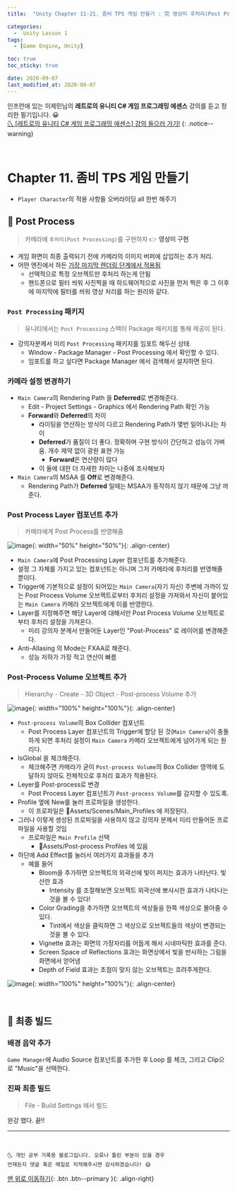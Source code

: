```yaml
---
title:  "Unity Chapter 11-21. 좀비 TPS 게임 만들기 : 完 영상미 후처리(Post Process), 최종 빌드" 

categories:
  -  Unity Lesson 1 
tags:
  - [Game Engine, Unity]

toc: true
toc_sticky: true

date: 2020-09-07
last_modified_at: 2020-09-07
---
```


인프런에 있는 이제민님의 **레트로의 유니티 C# 게임 프로그래밍 에센스** 강의를 듣고 정리한 필기입니다. 😀  
[🌜 [레트로의 유니티 C# 게임 프로그래밍 에센스] 강의 들으러 가기!](https://www.inflearn.com/course/%EC%9C%A0%EB%8B%88%ED%8B%B0-%EA%B2%8C%EC%9E%84-%ED%94%84%EB%A1%9C%EA%B7%B8%EB%9E%98%EB%B0%8D-%EC%97%90%EC%84%BC%EC%8A%A4)
{: .notice--warning}

<br>

# Chapter 11. 좀비 TPS 게임 만들기 

- `Player Character`의 적용 사항들 오버라이딩 all 한번 해주기

## 🔔 Post Process

> 카메라에 `후처리(Post Processing)`를 구현하자 👉 **영상미 구현**

- 게임 화면이 최종 출력되기 전에 카메라의 이미지 버퍼에 삽입하는 추가 처리.
- 어떤 엔진에서 하든 <u>가장 마지막 렌더링 단계에서 적용됨</u>
  - 선택적으로 특정 오브젝트만 후처리 하는게 안됨
  - 핸드폰으로 필터 씌워 사진찍을 때 하드웨어적으로 사진을 먼저 찍은 후 그 이후에 마지막에 필터를 씌워 영상 처리를 하는 원리와 같다.

### `Post Processing` 패키지

> 유니티에서는 `Post Processing` 스택이 Package 패키지를 통해 제공이 된다.

- 강의자분께서 미리 `Post Processing` 패키지를 임포트 해두신 상태.
  - Window - Package Manager - Post Processing 에서 확인할 수 있다. 
  - 임포트를 하고 싶다면 Package Manager 에서 검색해서 설치하면 된다.

### 카메라 설정 변경하기

- `Main Camera`의 Rendering Path 을 **Deferred**로 변경해준다.
  - Edit - Project Settings - Graphics 에서 Rendering Path 확인 가능
  - **Forward**와 **Deferred**의 차이
    - 라이팅을 연산하는 방식이 다르고 Rendering Path가 몇번 일어나냐는 차이
    - **Deferred**가 품질이 더 좋다. 정확하며 구현 방식이 간단하고 성능이 가벼움. 개수 제약 없이 광원 표현 가능 
      - **Forward**은 연산량이 많다 
    - 이 둘에 대한 더 자세한 차이는 나중에 조사해보자
- `Main Camera`의 MSAA 를 **Off**로 변경해준다.
  - Rendering Path가 **Deferred** 일때는 MSAA가 동작하지 않기 때문에 그냥 꺼준다.

### Post Process Layer 컴포넌트 추가 

> 카메라에게 Post Process를 반영해줌 

![image](https://user-images.githubusercontent.com/42318591/92372932-99432b00-f138-11ea-91e9-25bffc9b7ecb.png){: width="50%" height="50%"}{: .align-center}

- `Main Camera`에 Post Processing Layer 컴포넌트를 추가해준다.
- 설정 그 자체를 가지고 있는 컴포넌트는 아니며 그저 카메라에 후처리를 반영해줄 뿐이다.
- Trigger에 기본적으로 설정이 되어있는 `Main Camera`(자기 자신) 주변에 가까이 있는 Post Process Volume 오브젝트로부터 후처리 설정을 가져와서 자신이 붙어있는 `Main Camera` 카메라 오브젝트에게 이를 반영한다.
- Layer를 지정해주면 해당 Layer에 대해서만 Post Process Volume 오브젝트로부터 후처리 설정을 가져온다.
  - 미리 강의자 분께서 만들어둔 Layer인 "Post-Process" 로 레이어를 변경해준다.
- Anti-Allasing 의 Mode는 FXAA로 해준다.
  - 성능 저하가 가장 적고 연산이 빠름

### Post-Process Volume 오브젝트 추가

> Hierarchy - Create - 3D Object - Post-process Volume 추가

![image](https://user-images.githubusercontent.com/42318591/92373231-f9d26800-f138-11ea-9854-c7a13111a9ef.png){: width="100%" height="100%"}{: .align-center}

- `Post-process Volume`의 Box Collider 컴포넌트
  -  Post Process Layer 컴포넌트의 Trigger에 할당 된 것(`Main Camera`)이 충돌하게 되면 후처리 설정이 `Main Camera` 카메라 오브젝트에게 넘어가게 되는 원리다.
- IsGlobal 을 체크해준다.
  - 체크해주면 카메라가 굳이 `Post-process Volume`의 Box Collider 영역에 도달하지 않아도 전체적으로 후처리 효과가 적용된다.
- Leyer를 Post-process로 변경
  - Post Process Layer 컴포넌트가 `Post-process Volume`를 감지할 수 있도록.
- Profile 옆에 New를 눌러 프로파일을 생성한다.
  - 이 프로파일은 📂Assets/Scenes/Main_Profiles 에 저장된다.
- 그러나 이렇게 생성된 프로파일을 사용하지 않고 강의자 분께서 미리 만들어둔 프로파일을 사용할 것임
  - 프로파일은 `Main Profile` 선택
    - 📂Assets/Post-process Profiles 에 있음
- 하단에 Add Effect를 눌러서 여러가지 효과들을 추가 
  - 예를 들어 
    - Bloom을 추가하면 오브젝트의 외곽선에 빛이 퍼지는 효과가 나타난다. 빛 산란 효과
      - Intensity 를 조절해보면 오브젝트 외곽선에 뽀샤시한 효과가 나타나는 것을 볼 수 있다!
    - Color Grading을 추가하면 오브젝트의 색상들을 한쪽 색상으로 몰아줄 수 있다.
      - Tint에서 색상을 클릭하면 그 색상으로 오브젝트들의 색상이 변경되는 것을 볼 수 있다.
    - Vignette 효과는 화면의 가장자리를 어둡게 해서 시네마틱한 효과를 준다.
    - Screen Space of Reflections 효과는 화면상에서 빛을 반사하는 그림을 화면에서 얻어냄 
    - Depth of Field 효과는 초점이 맞지 않는 오브젝트는 흐려주게한다.

![image](https://user-images.githubusercontent.com/42318591/92375468-1a4ff180-f13c-11ea-9f20-a083a39287ea.png){: width="100%" height="100%"}{: .align-center}


<br>

## 🔔 최종 빌드

### 배경 음악 추가

`Game Manager`에 Audio Source 컴포넌트를 추가한 후 Loop 를 체크, 그리고 Clip으로 "Music"을 선택한다.

### 진짜 최종 빌드

> File - Build Settings 에서 빌드

완강 했다. 끝!!

***
<br>

    🌜 개인 공부 기록용 블로그입니다. 오류나 틀린 부분이 있을 경우 
    언제든지 댓글 혹은 메일로 지적해주시면 감사하겠습니다! 😄

[맨 위로 이동하기](#){: .btn .btn--primary }{: .align-right}

<br>